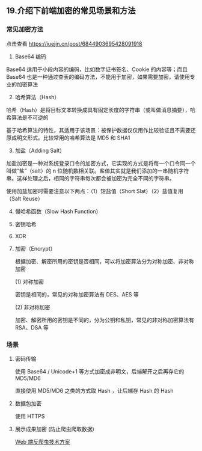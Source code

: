 ## 19.介绍下前端加密的常见场景和方法

### 常见加密方法

点击查看 https://juejin.cn/post/6844903695428091918

1.  Base64 编码

Base64 适用于小段内容的编码，比如数字证书签名、Cookie 的内容等；而且 Base64 也是一种通过查表的编码方法，不能用于加密，如果需要加密，请使用专业的加密算法

2. 哈希算法（Hash）

哈希（Hash）是将目标文本转换成具有固定长度的字符串（或叫做消息摘要），哈希算法是不可逆的

基于哈希算法的特性，其适用于该场景：被保护数据仅仅用作比较验证且不需要还原成明文形式。比较常用的哈希算法是 MD5 和 SHA1

3. 加盐（Adding Salt）

加盐加密是一种对系统登录口令的加密方式，它实现的方式是将每一个口令同一个叫做“盐”（salt）的 n 位随机数相关联。盐值其实就是我们添加的一串随机字符串。这样处理之后，相同的字符串每次都会被加密为完全不同的字符串。

使用加盐加密时需要注意以下两点：（1）短盐值（Short Slat）（2）盐值复用（Salt Reuse）

4. 慢哈希函数（Slow Hash Function）

5. 密钥哈希

6. XOR

7. 加密（Encrypt）

   根据加密、解密所用的密钥是否相同，可以将加密算法分为对称加密、非对称加密

   (1) 对称加密

   密钥是相同的，常见的对称加密算法有 DES、AES 等

   (2) 非对称加密

   加密、解密所用的密钥是不同的，分为公钥和私钥，常见的非对称加密算法有 RSA、DSA 等

### 场景

1. 密码传输

   使用 Base64 / Unicode+1 等方式加密成非明文，后端解开之后再存它的 MD5/MD6

   直接使用 MD5/MD6 之类的方式取 Hash ，让后端存 Hash 的 Hash

2. 数据包加密

   使用 HTTPS

3. 展示成果加密 (防止爬虫爬取数据)

   [Web 端反爬虫技术方案](https://juejin.cn/post/6844903654810468359)
